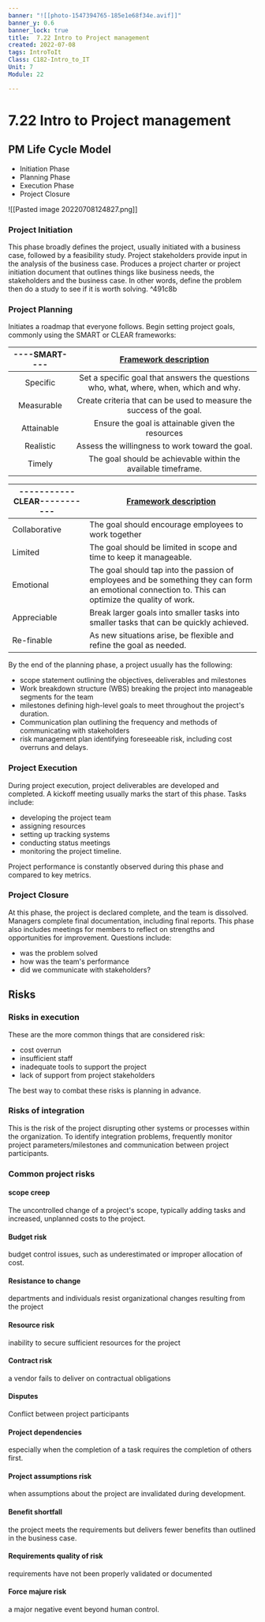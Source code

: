 ```yaml
---
banner: "![[photo-1547394765-185e1e68f34e.avif]]"
banner_y: 0.6
banner_lock: true
title:  7.22 Intro to Project management
created: 2022-07-08
tags: IntroToIt
Class: C182-Intro_to_IT
Unit: 7
Module: 22

---
```


# 7.22 Intro to Project management

## PM Life Cycle Model
- Initiation Phase
- Planning Phase
- Execution Phase
- Project Closure

![[Pasted image 20220708124827.png]]
### Project Initiation
This phase broadly defines the project, usually initiated with a business case, followed by a feasibility study. Project stakeholders provide input in the analysis of the business case.
Produces a project charter or project initiation document that outlines things like business needs, the stakeholders and the business case. In other words, define the problem then do a study to see if it is worth solving. ^491c8b

### Project Planning
Initiates a roadmap that everyone follows. Begin setting project goals, commonly using the SMART or CLEAR frameworks:

| ----SMART----    |                                 [Framework description](https://corporatefinanceinstitute.com/resources/knowledge/others/smart-goal/)                                 |
|:----------:|:-------------------------------------------------------------------------------------:|
|  Specific  | Set a specific goal that answers the questions who, what, where, when, which and why. |
| Measurable |         Create criteria that can be used to measure the success of the goal.          |
| Attainable |                   Ensure the goal is attainable given the resources                   |
| Realistic  |                    Assess the willingness to work toward the goal.                    |
|   Timely   |             The goal should be achievable within the available timeframe.             |


| -----------CLEAR-----------         | [Framework description](https://www.inc.com/peter-economy/forget-smart-goals-try-clear-goals-instead.html)                                          |
| ------------- | --------------------------------------------------------------------------------------------------------------------------------------------------- |
| Collaborative | The goal should encourage employees to work together                                                                                                |
| Limited       | The goal should be limited in scope and time to keep it manageable.                                                                                 |
| Emotional     | The goal should tap into the passion of employees and be something they can form an emotional connection to. This can optimize the quality of work. |
| Appreciable   | Break larger goals into smaller tasks into smaller tasks that can be quickly achieved.                                                              |
| Re-finable     | As new situations arise, be flexible and refine the goal as needed.                                                                                 |


By the end of the planning phase, a project usually has the following:
- scope statement outlining the objectives, deliverables and milestones
- Work breakdown structure (WBS) breaking the project into manageable segments for the team
- milestones defining high-level goals to meet throughout the project's duration.
- Communication plan outlining the frequency and methods of communicating with stakeholders
- risk management plan identifying foreseeable risk, including cost overruns and delays.

### Project Execution
During project execution, project deliverables are developed and completed. A kickoff meeting usually marks the start of this phase. Tasks include:
- developing the project team
- assigning resources
- setting up tracking systems
- conducting status meetings
- monitoring the project timeline.

Project performance is constantly observed during this phase and compared to key metrics.

### Project Closure
At this phase, the project is declared complete, and the team is dissolved. Managers complete final documentation, including final reports. This phase also includes meetings for members to reflect on strengths and opportunities for improvement.
Questions include:
- was the problem solved
- how was the team's performance
- did we communicate with stakeholders?

## Risks
### Risks in execution
These are the more common things that are considered risk:
- cost overrun
- insufficient staff
- inadequate tools to support the project
- lack of support from project stakeholders

The best way to combat these risks is planning in advance.

### Risks of integration
This is the risk of the project disrupting other systems or processes within the organization. To identify integration problems, frequently monitor project parameters/milestones and communication between project participants.

### Common project risks
#### scope creep
The uncontrolled change of a project's scope, typically adding tasks and increased, unplanned costs to the project.

#### Budget risk
budget control issues, such as underestimated or improper allocation of cost.

#### Resistance to change
departments and individuals resist organizational changes resulting from the project

#### Resource risk
inability to secure sufficient resources for the project

#### Contract risk
a vendor fails to deliver on contractual obligations

#### Disputes
Conflict between project participants

#### Project dependencies
especially when the completion of a task requires the completion of others first.

#### Project assumptions risk
when assumptions about the project are invalidated during development.

#### Benefit shortfall
the project meets the requirements but delivers fewer benefits than outlined in the business case.

#### Requirements quality of risk
requirements have not been properly validated or documented

#### Force majure risk
a major negative event beyond human control.